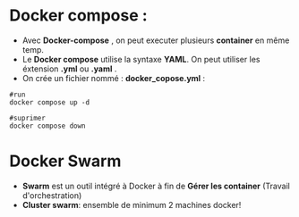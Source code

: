# Docker compose :

- Avec **Docker-compose** , on peut executer plusieurs **container** en même temp.
- Le **Docker compose** utilise la syntaxe **YAML**. On peut utiliser les éxtension **.yml** ou **.yaml** .
- On crée un fichier nommé : **docker_copose.yml** :
```
#run
docker compose up -d

#suprimer
docker compose down
```


# Docker Swarm

- **Swarm** est un outil intégré à Docker à fin de **Gérer les container** (Travail d'orchestration)
- **Cluster swarm**: ensemble de minimum 2 machines docker!